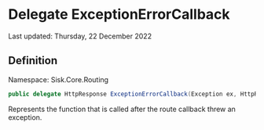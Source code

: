# Delegate ExceptionErrorCallback
Last updated: Thursday, 22 December 2022

## Definition
Namespace: Sisk.Core.Routing

```csharp
public delegate HttpResponse ExceptionErrorCallback(Exception ex, HttpRequest request);
```

Represents the function that is called after the route callback threw an exception.

